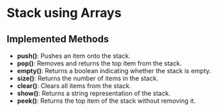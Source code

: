 # Stack using Arrays

## Implemented Methods

- **push()**: Pushes an item onto the stack.
- **pop()**: Removes and returns the top item from the stack.
- **empty()**: Returns a boolean indicating whether the stack is empty.
- **size()**: Returns the number of items in the stack.
- **clear()**: Clears all items from the stack.
- **show()**: Returns a string representation of the stack.
- **peek()**: Returns the top item of the stack without removing it.
